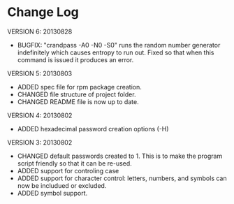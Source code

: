 # Change Log #
VERSION 6: 20130828
  * BUGFIX: "crandpass -A0 -N0 -S0" runs the random number generator indefinitely which causes entropy to run out.  Fixed so that when this command is issued it produces an error.

VERSION 5: 20130803
  * ADDED spec file for rpm package creation.
  * CHANGED file structure of project folder.
  * CHANGED README file is now up to date.

VERSION 4: 20130802
  * ADDED hexadecimal password creation options (-H)

VERSION 3: 20130802
  * CHANGED default passwords created to 1. This is to make the program script friendly so that it can be re-used.
  * ADDED support for controling case
  * ADDED support for character control: letters, numbers, and symbols can now be includued or excluded.
  * ADDED symbol support.